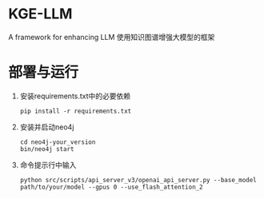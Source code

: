 # KGE-LLM
A framework for enhancing LLM
使用知识图谱增强大模型的框架

# 部署与运行
1. 安装requirements.txt中的必要依赖
   ```
   pip install -r requirements.txt
   ```
3. 安装并启动neo4j
   ```
   cd neo4j-your_version
   bin/neo4j start
   ```
5. 命令提示行中输入
   ```
   python src/scripts/api_server_v3/openai_api_server.py --base_model path/to/your/model --gpus 0 --use_flash_attention_2
   ```
